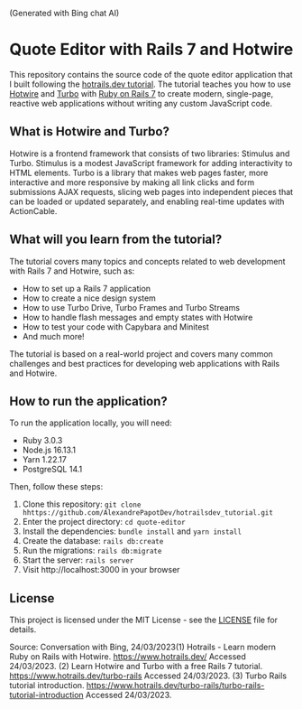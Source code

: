 (Generated with Bing chat AI)

# Quote Editor with Rails 7 and Hotwire

This repository contains the source code of the quote editor application that I built following the [hotrails.dev tutorial](https://www.hotrails.dev/turbo-rails). The tutorial teaches you how to use [Hotwire](https://hotwire.dev/) and [Turbo](https://turbo.hotwire.dev/) with [Ruby on Rails 7](https://rubyonrails.org/) to create modern, single-page, reactive web applications without writing any custom JavaScript code.

## What is Hotwire and Turbo?

Hotwire is a frontend framework that consists of two libraries: Stimulus and Turbo. Stimulus is a modest JavaScript framework for adding interactivity to HTML elements. Turbo is a library that makes web pages faster, more interactive and more responsive by making all link clicks and form submissions AJAX requests, slicing web pages into independent pieces that can be loaded or updated separately, and enabling real-time updates with ActionCable.

## What will you learn from the tutorial?

The tutorial covers many topics and concepts related to web development with Rails 7 and Hotwire, such as:

- How to set up a Rails 7 application
- How to create a nice design system
- How to use Turbo Drive, Turbo Frames and Turbo Streams
- How to handle flash messages and empty states with Hotwire
- How to test your code with Capybara and Minitest
- And much more!

The tutorial is based on a real-world project and covers many common challenges and best practices for developing web applications with Rails and Hotwire.

## How to run the application?

To run the application locally, you will need:

- Ruby 3.0.3
- Node.js 16.13.1
- Yarn 1.22.17
- PostgreSQL 14.1

Then, follow these steps:

1. Clone this repository: `git clone hhttps://github.com/AlexandrePapotDev/hotrailsdev_tutorial.git`
2. Enter the project directory: `cd quote-editor`
3. Install the dependencies: `bundle install` and `yarn install`
4. Create the database: `rails db:create`
5. Run the migrations: `rails db:migrate`
6. Start the server: `rails server`
7. Visit http://localhost:3000 in your browser

## License

This project is licensed under the MIT License - see the [LICENSE](LICENSE) file for details.

Source: Conversation with Bing, 24/03/2023(1) Hotrails - Learn modern Ruby on Rails with Hotwire. https://www.hotrails.dev/ Accessed 24/03/2023.
(2) Learn Hotwire and Turbo with a free Rails 7 tutorial. https://www.hotrails.dev/turbo-rails Accessed 24/03/2023.
(3) Turbo Rails tutorial introduction. https://www.hotrails.dev/turbo-rails/turbo-rails-tutorial-introduction Accessed 24/03/2023.